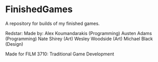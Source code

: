 # FinishedGames
A repository for builds of my finished games.

Redstar:
Made by:  Alex Koumandarakis  (Programming)
          Austen Adams        (Programming)
          Nate Shirey         (Art)
          Wesley Woodside     (Art)
          Michael Black       (Design)

Made for FILM 3710: Traditional Game Development
